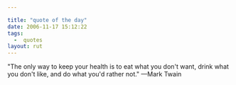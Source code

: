 ```yaml
---

title: "quote of the day"
date: 2006-11-17 15:12:22
tags:
  -  quotes
layout: rut
---
```


"The only way to keep your health is to eat what you don't want, drink what you don't like, and do what you'd rather not." &mdash;Mark Twain

